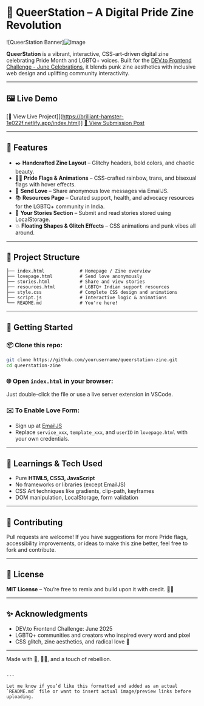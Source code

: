 # 🌈 QueerStation – A Digital Pride Zine Revolution

![QueerStation Banner]![Image](https://github.com/user-attachments/assets/6f1b9b85-aeae-423e-a2ee-fbc0cbe9f7a9) 

**QueerStation** is a vibrant, interactive, CSS-art-driven digital zine celebrating Pride Month and LGBTQ+ voices. Built for the [DEV.to Frontend Challenge - June Celebrations](https://dev.to/challenges/frontend-2025-06-04), it blends punk zine aesthetics with inclusive web design and uplifting community interactivity.

---

## 🖼️ Live Demo
[🔗 View Live Project][(https://brilliant-hamster-1e022f.netlify.app/index.html)]
[📁 View Submission Post](https://dev.to/your-post-link)

---

## 📌 Features

- ✒️ **Handcrafted Zine Layout** – Glitchy headers, bold colors, and chaotic beauty.
- 🏳️‍🌈 **Pride Flags & Animations** – CSS-crafted rainbow, trans, and bisexual flags with hover effects.
- 💌 **Send Love** – Share anonymous love messages via EmailJS.
- 📚 **Resources Page** – Curated support, health, and advocacy resources for the LGBTQ+ community in India.
- 📖 **Your Stories Section** – Submit and read stories stored using LocalStorage.
- 💥 **Floating Shapes & Glitch Effects** – CSS animations and punk vibes all around.

---

## 📁 Project Structure

```plaintext
├── index.html             # Homepage / Zine overview
├── lovepage.html          # Send love anonymously
├── stories.html           # Share and view stories
├── resources.html         # LGBTQ+ Indian support resources
├── style.css              # Complete CSS design and animations
├── script.js              # Interactive logic & animations
└── README.md              # You're here!
````

---

## 🚀 Getting Started

### 📦 Clone this repo:

```bash
git clone https://github.com/yourusername/queerstation-zine.git
cd queerstation-zine
```

### 🌐 Open `index.html` in your browser:

Just double-click the file or use a live server extension in VSCode.

### ✉️ To Enable Love Form:

* Sign up at [EmailJS](https://www.emailjs.com/)
* Replace `service_xxx`, `template_xxx`, and `userID` in `lovepage.html` with your own credentials.

---

## 🧠 Learnings & Tech Used

* Pure **HTML5, CSS3, JavaScript**
* No frameworks or libraries (except EmailJS)
* CSS Art techniques like gradients, clip-path, keyframes
* DOM manipulation, LocalStorage, form validation

---

## 🎉 Contributing

Pull requests are welcome! If you have suggestions for more Pride flags, accessibility improvements, or ideas to make this zine better, feel free to fork and contribute.

---

## 📜 License

**MIT License** – You’re free to remix and build upon it with credit. 🏳️‍🌈

---

## ✨ Acknowledgments

* DEV.to Frontend Challenge: June 2025
* LGBTQ+ communities and creators who inspired every word and pixel
* CSS glitch, zine aesthetics, and radical love 💖

---

Made with 💅, 🏳️‍🌈, and a touch of rebellion.

```

---

Let me know if you’d like this formatted and added as an actual `README.md` file or want to insert actual image/preview links before uploading.
```

